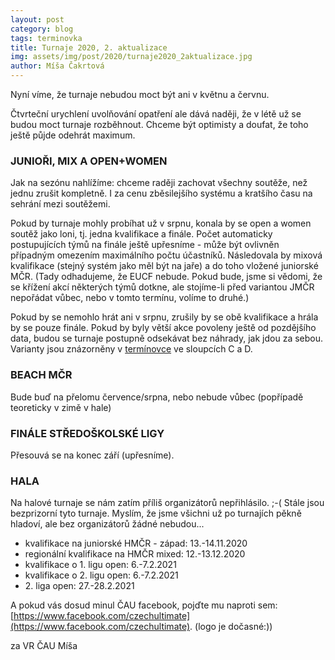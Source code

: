 ```yaml
---
layout: post
category: blog
tags: terminovka
title: Turnaje 2020, 2. aktualizace
img: assets/img/post/2020/turnaje2020_2aktualizace.jpg
author: Míša Čakrtová
---
```

Nyní víme, že turnaje nebudou moct být ani v květnu a červnu.

Čtvrteční urychlení uvolňování opatření ale dává naději, že v létě už se budou moct turnaje rozběhnout. Chceme být optimisty a doufat, že toho ještě půjde odehrát maximum.

### JUNIOŘI, MIX A OPEN+WOMEN

Jak na sezónu nahlížíme: chceme raději zachovat všechny soutěže, než jednu zrušit kompletně. I za cenu zběsilejšího systému a kratšího času na sehrání mezi soutěžemi.

Pokud by turnaje mohly probíhat už v srpnu, konala by se open a women soutěž jako loni, tj. jedna kvalifikace a finále. Počet automaticky postupujících týmů na finále ještě upřesníme - může být ovlivněn případným omezením maximálního počtu účastníků. Následovala by mixová kvalifikace (stejný systém jako měl být na jaře) a do toho vložené juniorské MČR. (Tady odhadujeme, že EUCF nebude. Pokud bude, jsme si vědomi, že se křížení akcí některých týmů dotkne, ale stojíme-li před variantou JMČR nepořádat vůbec, nebo v tomto termínu, volíme to druhé.)

Pokud by se nemohlo hrát ani v srpnu, zrušily by se obě kvalifikace a hrála by se pouze finále. Pokud by byly větší akce povoleny ještě od pozdějšího data, budou se turnaje postupně odsekávat bez náhrady, jak jdou za sebou.
Varianty jsou znázorněny v [termínovce](http://bit.ly/terminovka_ultimate) ve sloupcích C a D.

### BEACH MČR
Bude buď na přelomu července/srpna, nebo nebude vůbec (popřípadě teoreticky v zimě v hale)


### FINÁLE STŘEDOŠKOLSKÉ LIGY
Přesouvá se na konec září (upřesníme).

### HALA
Na halové turnaje se nám zatím příliš organizátorů nepřihlásilo. ;-( Stále jsou bezprizorní tyto turnaje. Myslím, že jsme všichni už po turnajích pěkně hladoví, ale bez organizátorů žádné nebudou...  
- kvalifikace na juniorské HMČR - západ: 13.-14.11.2020  
- regionální kvalifikace na HMČR mixed: 12.-13.12.2020  
- kvalifikace o 1. ligu open: 6.-7.2.2021  
- kvalifikace o 2. ligu open: 6.-7.2.2021  
- 2\. liga open: 27.-28.2.2021  

A pokud vás dosud minul ČAU facebook, pojďte mu naproti sem: [https://www.facebook.com/czechultimate](https://www.facebook.com/czechultimate). (logo je dočasné:)) 

za VR ČAU
Míša
